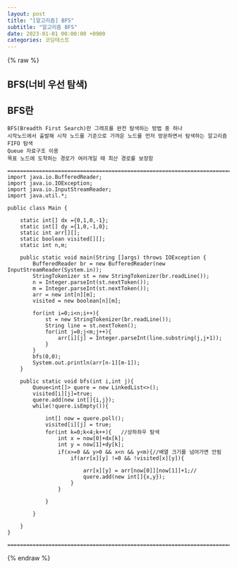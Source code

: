 ```yaml
---  
layout: post  
title: "[알고리즘] BFS"  
subtitle: "알고리즘 BFS"  
date: 2023-01-01 00:00:00 +0900  
categories: 코딩테스트  
---  
```

{% raw %}  
## BFS(너비 우선 탐색)  
  
## BFS란  
	BFS(Breadth First Search)란 그래프를 완전 탐색하는 방법 중 하나  
	시작노드에서 출발해 시작 노드를 기준으로 가까운 노드를 먼저 방문하면서 탐색하는 알고리즘  
	FIFO 탐색  
	Queue 자료구조 이용  
	목표 노드에 도착하는 경로가 여러개일 때 최산 경로를 보장함  
  
	======================================================================================================  
	import java.io.BufferedReader;  
	import java.io.IOException;  
	import java.io.InputStreamReader;  
	import java.util.*;  
  
	public class Main {  
  
		static int[] dx ={0,1,0,-1};  
		static int[] dy ={1,0,-1,0};  
		static int arr[][];  
		static boolean visited[][];  
		static int n,m;  
  
		public static void main(String []args) throws IOException {  
			BufferedReader br = new BufferedReader(new InputStreamReader(System.in));  
			StringTokenizer st = new StringTokenizer(br.readLine());  
			n = Integer.parseInt(st.nextToken());  
			m = Integer.parseInt(st.nextToken());  
			arr = new int[n][m];  
			visited = new boolean[n][m];  
  
			for(int i=0;i<n;i++){  
				st = new StringTokenizer(br.readLine());  
				String line = st.nextToken();  
				for(int j=0;j<m;j++){  
					arr[i][j] = Integer.parseInt(line.substring(j,j+1));  
				}  
			}  
			bfs(0,0);  
			System.out.println(arr[n-1][m-1]);  
		}  
  
		public static void bfs(int i,int j){  
			Queue<int[]> quere = new LinkedList<>();  
			visited[i][j]=true;  
			quere.add(new int[]{i,j});  
			while(!quere.isEmpty()){  
  
				int[] now = quere.poll();  
				visited[i][j] = true;  
				for(int k=0;k<4;k++){   //상하좌우 탐색  
					int x = now[0]+dx[k];  
					int y = now[1]+dy[k];  
					if(x>=0 && y>0 && x<n && y<m){//배열 크기를 넘어가면 안됨  
						if(arr[x][y] !=0 && !visited[x][y]){  
  
							arr[x][y] = arr[now[0]][now[1]]+1;//  
							quere.add(new int[]{x,y});  
						}  
					}  
  
				}  
  
			}  
  
		}  
	}  
  
	======================================================================================================  
{% endraw %}